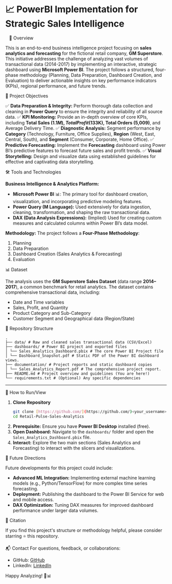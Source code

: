 # 📈 PowerBI Implementation for Strategic Sales Intelligence

  
🚀 Overview

This is an end-to-end business intelligence project focusing on **sales analytics and forecasting** for the fictional retail company, **GM Superstore**. This initiative addresses the challenge of analyzing vast volumes of transactional data (2014-2017) by implementing an interactive, strategic dashboard using **Microsoft Power BI**. The project follows a structured, four-phase methodology (Planning, Data Preparation, Dashboard Creation, and Evaluation) to deliver actionable insights on key performance indicators (KPIs), regional performance, and future trends.

🎯 Project Objectives

✅ **Data Preparation & Integrity:** Perform thorough data collection and cleaning in **Power Query** to ensure the integrity and reliability of all source data.
✅ **KPI Monitoring:** Provide an in-depth overview of core KPIs, including **Total Sales ($1.1M), Total Profit ($133K), Total Orders (5,009)**, and Average Delivery Time.
✅ **Diagnostic Analysis:** Segment performance by **Category** (Technology, Furniture, Office Supplies), **Region** (West, East, Central, South), and **Segment** (Consumer, Corporate, Home Office).
✅ **Predictive Forecasting:** Implement the **Forecasting** dashboard using Power BI’s predictive features to forecast future sales and profit trends.
✅ **Visual Storytelling:** Design and visualize data using established guidelines for effective and captivating data storytelling.

🛠️ Tools and Technologies

**Business Intelligence & Analytics Platform:**
* **Microsoft Power BI** 📊: The primary tool for dashboard creation, visualization, and incorporating predictive modeling features.
* **Power Query (M Language):** Used extensively for data ingestion, cleaning, transformation, and shaping the raw transactional data.
* **DAX (Data Analysis Expressions):** (Implied) Used for creating custom measures and calculated columns within Power BI’s data model.

**Methodology:**
The project follows a **Four-Phase Methodology**:
1.  Planning
2.  Data Preparation
3.  Dashboard Creation (Sales Analytics & Forecasting)
4.  Evaluation

📊 Dataset

The analysis uses the **GM Superstore Sales Dataset** (data range **2014–2017**), a common benchmark for retail analytics. The dataset contains comprehensive transactional data, including:
* Date and Time variables
* Sales, Profit, and Quantity
* Product Category and Sub-Category
* Customer Segment and Geographical data (Region/State)

📂 Repository Structure
```
.
├── data/ # Raw and cleaned sales transactional data (CSV/Excel)
├── dashboards/ # Power BI project and exported files
│ └── Sales_Analytics_Dashboard.pbix # The core Power BI Project file
│ └── Dashboard_Snapshot.pdf # Static PDF of the Power BI dashboard views.
├── documentation/ # Project reports and static dashboard copies
│ └── Sales_Analytics_Report.pdf # The comprehensive project report.
├── README.md # Project overview and guidelines (You are here!)
└── requirements.txt # (Optional) Any specific dependencies
```

---

📖 How to Run/View

1.  **Clone Repository**
    ```bash
    git clone [https://github.com/](https://github.com/)<your_username>/Retail-Pulse-Sales-Analytics.git
    cd Retail-Pulse-Sales-Analytics
    ```
2.  **Prerequisite:** Ensure you have **Power BI Desktop** installed (free).
3.  **Open Dashboard:** Navigate to the `dashboards/` folder and open the `Sales_Analytics_Dashboard.pbix` file.
4.  **Interact:** Explore the two main sections (Sales Analytics and Forecasting) to interact with the slicers and visualizations.

🔮 Future Directions

Future developments for this project could include:

* **Advanced ML Integration:** Implementing external machine learning models (e.g., Python/TensorFlow) for more complex time series forecasting.
* **Deployment:** Publishing the dashboard to the Power BI Service for web and mobile access.
* **DAX Optimization:** Tuning DAX measures for improved dashboard performance under larger data volumes.

📜 Citation

If you find this project's structure or methodology helpful, please consider starring ⭐ this repository.

📬 Contact
For questions, feedback, or collaborations:

- GitHub: [GitHub](https://github.com/evilNami)
- LinkedIn: [LinkedIn](https://www.linkedin.com/in/pradeeptadey/)

Happy Analyzing! 🚀📊
